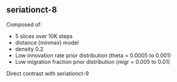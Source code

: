 ## seriationct-8 ##

Composed of:

* 5 slices over 10K steps
* distance (minmax) model
* density 0.2
* Low innovation rate prior distribution (theta = 0.0005 to 0.001)
* Low migration fraction prior distribution (migr = 0.005 to 0.01)

Direct contrast with seriationct-9
